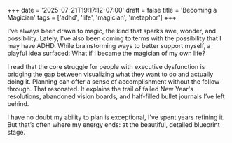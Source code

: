 +++
date = '2025-07-21T19:17:12-07:00'
draft = false
title = 'Becoming a Magician'
tags = ['adhd', 'life', 'magician', 'metaphor']
+++

I've always been drawn to magic, the kind that sparks awe, wonder, and possibility.
Lately, I've also been coming to terms with the possibility that I may have ADHD. While brainstorming ways to better support myself, a playful idea surfaced: What if I became the magician of my own life?

I read that the core struggle for people with executive dysfunction is bridging the gap between visualizing what they want to do and actually doing it. Planning can offer a sense of accomplishment without the follow-through. That resonated. It explains the trail of failed New Year's resolutions, abandoned vision boards, and half-filled bullet journals I’ve left behind.

I have no doubt my ability to plan is exceptional, I've spent years refining it. But that’s often where my energy ends: at the beautiful, detailed blueprint stage.
